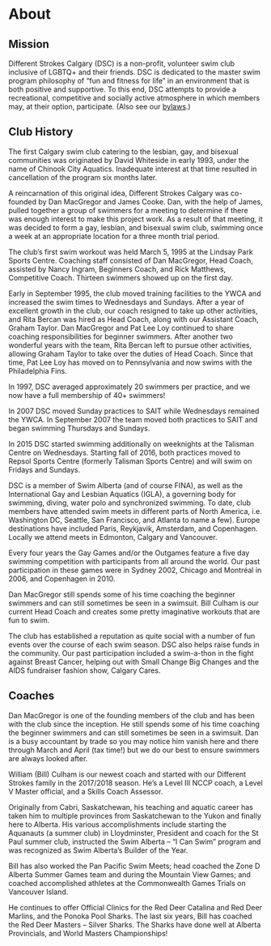 # About

## Mission

Different Strokes Calgary (DSC) is a non-profit, volunteer swim club inclusive of LGBTQ+ and their friends. DSC is dedicated to the master swim program philosophy of “fun and fitness for life” in an environment that is both positive and supportive. To this end, DSC attempts to provide a recreational, competitive and socially active atmosphere in which members may, at their option, participate. (Also see our [bylaws](/bylaws.pdf).)

## Club History

The first Calgary swim club catering to the lesbian, gay, and bisexual communities was originated by David Whiteside in early 1993, under the name of Chinook City Aquatics. Inadequate interest at that time resulted in cancellation of the program six months later.

A reincarnation of this original idea, Different Strokes Calgary was co-founded by Dan MacGregor and James Cooke. Dan, with the help of James, pulled together a group of swimmers for a meeting to determine if there was enough interest to make this project work. As a result of that meeting, it was decided to form a gay, lesbian, and bisexual swim club, swimming once a week at an appropriate location for a three month trial period.

The club’s first swim workout was held March 5, 1995 at the Lindsay Park Sports Centre. Coaching staff consisted of Dan MacGregor, Head Coach, assisted by Nancy Ingram, Beginners Coach, and Rick Matthews, Competitive Coach. Thirteen swimmers showed up on the first day.

Early in September 1995, the club moved training facilities to the YWCA and increased the swim times to Wednesdays and Sundays. After a year of excellent growth in the club, our coach resigned to take up other activities, and Rita Bercan was hired as Head Coach, along with our Assistant Coach, Graham Taylor. Dan MacGregor and Pat Lee Loy continued to share coaching responsibilities for beginner swimmers. After another two wonderful years with the team, Rita Bercan left to pursue other activities, allowing Graham Taylor to take over the duties of Head Coach. Since that time, Pat Lee Loy has moved on to Pennsylvania and now swims with the Philadelphia Fins.

In 1997, DSC averaged approximately 20 swimmers per practice, and we now have a full membership of 40+ swimmers!

In 2007 DSC moved Sunday practices to SAIT while Wednesdays remained the YWCA. In September 2007 the team moved both practices to SAIT and began swimming Thursdays and Sundays.

In 2015 DSC started swimming additionally on weeknights at the Talisman Centre on Wednesdays. Starting fall of 2016, both practices moved to Repsol Sports Centre (formerly Talisman Sports Centre) and will swim on Fridays and Sundays.

DSC is a member of Swim Alberta (and of course FINA), as well as the International Gay and Lesbian Aquatics (IGLA), a governing body for swimming, diving, water polo and synchronized swimming. To date, club members have attended swim meets in different parts of North America, i.e. Washington DC, Seattle, San Francisco, and Atlanta to name a few). Europe destinations have included Paris, Reykjavik, Amsterdam, and Copenhagen. Locally we attend meets in Edmonton, Calgary and Vancouver.

Every four years the Gay Games and/or the Outgames feature a five day swimming competition with participants from all around the world. Our past participation in these games were in Sydney 2002, Chicago and Montréal in 2006, and Copenhagen in 2010.

Dan MacGregor still spends some of his time coaching the beginner swimmers and can still sometimes be seen in a swimsuit. Bill Culham is our current Head Coach and creates some pretty imaginative workouts that are fun to swim.

The club has established a reputation as quite social with a number of fun events over the course of each swim season. DSC also helps raise funds in the community. Our past participation included a swim-a-thon in the fight against Breast Cancer, helping out with Small Change Big Changes and the AIDS fundraiser fashion show, Calgary Cares.

## Coaches

Dan MacGregor is one of the founding members of the club and has been with the club since the inception. He still spends some of his time coaching the beginner swimmers and can still sometimes be seen in a swimsuit. Dan is a busy accountant by trade so you may notice him vanish here and there through March and April (tax time!) but we do our best to ensure swimmers are always looked after.

William (Bill) Culham is our newest coach and started with our Different Strokes family in the 2017/2018 season. He’s a Level III NCCP coach, a Level V Master official, and a Skills Coach Assessor.

Originally from Cabri, Saskatchewan, his teaching and aquatic career has taken him to multiple provinces from Saskatchewan to the Yukon and finally here to Alberta. His various accomplishments include starting the Aquanauts (a summer club) in Lloydminster, President and coach for the St Paul summer club, instructed the Swim Alberta – “I Can Swim” program and was recognized as Swim Alberta’s Builder of the Year.

Bill has also worked the Pan Pacific Swim Meets; head coached the Zone D Alberta Summer Games team and during the Mountain View Games; and coached accomplished athletes at the Commonwealth Games Trials on Vancouver Island.

He continues to offer Official Clinics for the Red Deer Catalina and Red Deer Marlins, and the Ponoka Pool Sharks. The last six years, Bill has coached the Red Deer Masters – Silver Sharks. The Sharks have done well at Alberta Provincials, and World Masters Championships!
